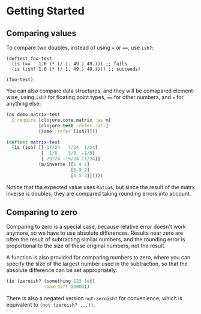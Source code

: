 # Getting Started

## Comparing values

To compare two doubles, instead of using `=` or `==`, use `ish?`:

```klipse
(deftest foo-test
  (is (==   1.0 (* (/ 1. 49.) 49.))) ;; fails
  (is (ish? 1.0 (* (/ 1. 49.) 49.)))) ;; succeeds!

(foo-test)
```

You can also compare data structures, and they will be comapared element-wise, using `ish?`
for floating point types, `==` for other numbers, and `=` for anything else:

```clojure
(ns demo.matrix-test
  (:require [clojure.core.matrix :as m]
            [clojure.test :refer :all]
            [same :refer [ish?]]))

(deftest matrix-test
  (is (ish? [[-17/24   7/24  1/24]
             [  1/8    1/8  -1/8]
             [ 29/24 -19/24 11/24]]
            (m/inverse [[1 4 1]
                        [5 9 2]
                        [6 5 3]]))))
```

Notice that tha expected value uses `Ratio`s, but since the result of the matrx inverse is doubles,
they are compared taking rounding errors into account.

## Comparing to zero

Comparing to zero is a special case, because relative error doesn't work anymore,
so we have to use absolute differences.
Results near zero are often the result of subtracting similar numbers,
and the rounding error is proportional to the size of these original numbers, not the result.

A function is also provided for comparing numbers to zero, where you can specify the size
of the largest number used in the subtraction, so that the absolute difference can be set appropriately:

```clojure
(is (zeroish? (something 123 1e6)
              :max-diff 10000))
```

There is also a negated version `not-zeroish?` for convenience, which is equivalent to `(not (zeroish? ...))`.
